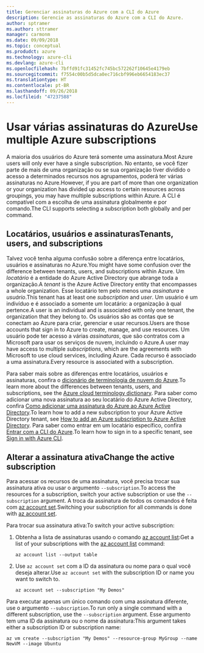 ```yaml
---
title: Gerenciar assinaturas do Azure com a CLI do Azure
description: Gerencie as assinaturas do Azure com a CLI do Azure.
author: sptramer
ms.author: sttramer
manager: carmonm
ms.date: 09/09/2018
ms.topic: conceptual
ms.produdct: azure
ms.technology: azure-cli
ms.devlang: azure-cli
ms.openlocfilehash: 7bffd91fc31452fc745bc572262f10645e4179eb
ms.sourcegitcommit: f7554c00b5d5dca0ec716cbf996eb6654183ec37
ms.translationtype: HT
ms.contentlocale: pt-BR
ms.lasthandoff: 09/26/2018
ms.locfileid: "47237588"
---
```

# <a name="use-multiple-azure-subscriptions"></a><span data-ttu-id="73435-103">Usar várias assinaturas do Azure</span><span class="sxs-lookup"><span data-stu-id="73435-103">Use multiple Azure subscriptions</span></span>

<span data-ttu-id="73435-104">A maioria dos usuários do Azure terá somente uma assinatura.</span><span class="sxs-lookup"><span data-stu-id="73435-104">Most Azure users will only ever have a single subscription.</span></span> <span data-ttu-id="73435-105">No entanto, se você fizer parte de mais de uma organização ou se sua organização tiver dividido o acesso a determinados recursos nos agrupamentos, poderá ter várias assinaturas no Azure.</span><span class="sxs-lookup"><span data-stu-id="73435-105">However, if you are part of more than one organization or your organization has divided up access to certain resources across groupings, you may have multiple subscriptions within Azure.</span></span> <span data-ttu-id="73435-106">A CLI é compatível com a escolha de uma assinatura globalmente e por comando.</span><span class="sxs-lookup"><span data-stu-id="73435-106">The CLI supports selecting a subscription both globally and per command.</span></span>

## <a name="tenants-users-and-subscriptions"></a><span data-ttu-id="73435-107">Locatários, usuários e assinaturas</span><span class="sxs-lookup"><span data-stu-id="73435-107">Tenants, users, and subscriptions</span></span>

<span data-ttu-id="73435-108">Talvez você tenha alguma confusão sobre a diferença entre locatários, usuários e assinaturas no Azure.</span><span class="sxs-lookup"><span data-stu-id="73435-108">You might have some confusion over the difference between tenants, users, and subscriptions within Azure.</span></span> <span data-ttu-id="73435-109">Um _locatário_ é a entidade do Azure Active Directory que abrange toda a organização.</span><span class="sxs-lookup"><span data-stu-id="73435-109">A _tenant_ is the Azure Active Directory entity that encompasses a whole organization.</span></span> <span data-ttu-id="73435-110">Esse locatário tem pelo menos uma _assinatura_ e _usuário_.</span><span class="sxs-lookup"><span data-stu-id="73435-110">This tenant has at least one _subscription_ and _user_.</span></span> <span data-ttu-id="73435-111">Um usuário é um indivíduo e é associado a somente um locatário: a organização à qual pertence.</span><span class="sxs-lookup"><span data-stu-id="73435-111">A user is an individual and is associated with only one tenant, the organization that they belong to.</span></span> <span data-ttu-id="73435-112">Os usuários são as contas que se conectam ao Azure para criar, gerenciar e usar recursos.</span><span class="sxs-lookup"><span data-stu-id="73435-112">Users are those accounts that sign in to Azure to create, manage, and use resources.</span></span>
<span data-ttu-id="73435-113">Um usuário pode ter acesso a várias _assinaturas_, que são contratos com a Microsoft para usar os serviços de nuvem, incluindo o Azure.</span><span class="sxs-lookup"><span data-stu-id="73435-113">A user may have access to multiple _subscriptions_, which are the agreements with Microsoft to use cloud services, including Azure.</span></span> <span data-ttu-id="73435-114">Cada recurso é associado a uma assinatura.</span><span class="sxs-lookup"><span data-stu-id="73435-114">Every resource is associated with a subscription.</span></span>

<span data-ttu-id="73435-115">Para saber mais sobre as diferenças entre locatários, usuários e assinaturas, confira o [dicionário de terminologia de nuvem do Azure](/azure/azure-glossary-cloud-terminology).</span><span class="sxs-lookup"><span data-stu-id="73435-115">To learn more about the differences between tenants, users, and subscriptions, see the [Azure cloud terminology dictionary](/azure/azure-glossary-cloud-terminology).</span></span>  <span data-ttu-id="73435-116">Para saber como adicionar uma nova assinatura ao seu locatário do Azure Active Directory, confira [Como adicionar uma assinatura do Azure ao Azure Active Directory](/azure/active-directory/active-directory-how-subscriptions-associated-directory).</span><span class="sxs-lookup"><span data-stu-id="73435-116">To learn how to add a new subscription to your Azure Active Directory tenant, see [How to add an Azure subscription to Azure Active Directory](/azure/active-directory/active-directory-how-subscriptions-associated-directory).</span></span>
<span data-ttu-id="73435-117">Para saber como entrar em um locatário específico, confira [Entrar com a CLI do Azure](/cli/azure/authenticate-azure-cli).</span><span class="sxs-lookup"><span data-stu-id="73435-117">To learn how to sign in to a specific tenant, see [Sign in with Azure CLI](/cli/azure/authenticate-azure-cli).</span></span>

## <a name="change-the-active-subscription"></a><span data-ttu-id="73435-118">Alterar a assinatura ativa</span><span class="sxs-lookup"><span data-stu-id="73435-118">Change the active subscription</span></span> 

<span data-ttu-id="73435-119">Para acessar os recursos de uma assinatura, você precisa trocar sua assinatura ativa ou usar o argumento `--subscription`.</span><span class="sxs-lookup"><span data-stu-id="73435-119">To access the resources for a subscription, switch your active subscription or use the `--subscription` argument.</span></span> <span data-ttu-id="73435-120">A troca da assinatura de todos os comandos é feita com [az account set](/cli/azure/account#az-account-set).</span><span class="sxs-lookup"><span data-stu-id="73435-120">Switching your subscription for all commands is done with [az account set](/cli/azure/account#az-account-set).</span></span>

<span data-ttu-id="73435-121">Para trocar sua assinatura ativa:</span><span class="sxs-lookup"><span data-stu-id="73435-121">To switch your active subscription:</span></span>

1. <span data-ttu-id="73435-122">Obtenha a lista de assinaturas usando o comando [az account list](/cli/azure/account#az-account-list):</span><span class="sxs-lookup"><span data-stu-id="73435-122">Get a list of your subscriptions with the [az account list](/cli/azure/account#az-account-list) command:</span></span>

    ```azurecli-interactive
    az account list --output table
    ```
2. <span data-ttu-id="73435-123">Use `az account set` com a ID da assinatura ou nome para o qual você deseja alterar.</span><span class="sxs-lookup"><span data-stu-id="73435-123">Use `az account set` with the subscription ID or name you want to switch to.</span></span>

    ```azurecli-interactive
    az account set --subscription "My Demos"
    ```

<span data-ttu-id="73435-124">Para executar apenas um único comando com uma assinatura diferente, use o argumento `--subscription`.</span><span class="sxs-lookup"><span data-stu-id="73435-124">To run only a single command with a different subscription, use the `--subscription` argument.</span></span> <span data-ttu-id="73435-125">Esse argumento tem uma ID da assinatura ou o nome da assinatura:</span><span class="sxs-lookup"><span data-stu-id="73435-125">This argument takes either a subscription ID or subscription name:</span></span>

```azurecli-interactive
az vm create --subscription "My Demos" --resource-group MyGroup --name NewVM --image Ubuntu
```
